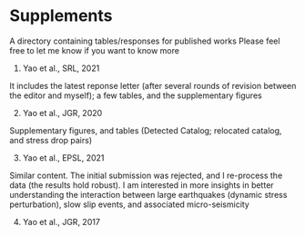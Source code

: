 # Supplements
A directory containing tables/responses for published works
Please feel free to let me know if you want to know more

1. Yao et al., SRL, 2021

It includes the latest reponse letter (after several rounds of revision between the editor and myself); 
a few tables, and the supplementary figures 

2. Yao et al., JGR, 2020

Supplementary figures, and tables (Detected Catalog; relocated catalog, and stress drop pairs)

3. Yao et al., EPSL, 2021

Similar content. The initial submission was rejected, and I re-process the data (the results hold robust).
I am interested in more insights in better understanding the interaction between large earthquakes (dynamic
stress perturbation), slow slip events, and associated micro-seismicity 

4. Yao et al., JGR, 2017
